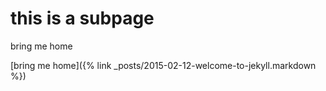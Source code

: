 # this is a subpage

bring me home 

[bring me home]({% link _posts/2015-02-12-welcome-to-jekyll.markdown %})